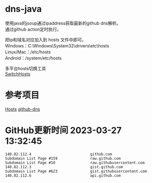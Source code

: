 # dns-java

使用java的jsoup通过ipaddress获取最新的github dns解析。  
通过github action定时执行。

把ip和域名对应加入到 hosts 文件中即可。  
Windows：C:\Windows\System32\drivers\etc\hosts  
Linux/Mac：/etc/hosts  
Android：/system/etc/hosts  

多平台hosts切换工具  
[SwitchHosts](https://github.com/oldj/SwitchHosts)

# 参考项目

[Hosts](https://github.com/JohyC/Hosts)
[github-dns](https://gitee.com/AutismSuperman/github-dns)

# GitHub更新时间 2023-03-27 13:32:45
```
140.82.112.4                           github.com
Subdomain List Page #159               raw.github.com
Subdomain List Page #10                raw.githubusercontent.com
140.82.112.3                           gist.github.com
Subdomain List Page #623               gist.githubusercontent.com
140.82.112.6                           api.github.com
```